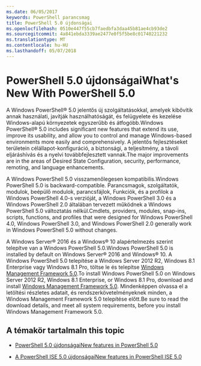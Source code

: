 ```yaml
---
ms.date: 06/05/2017
keywords: PowerShell parancsmag
title: PowerShell 5.0 újdonságai
ms.openlocfilehash: 0510e447f55cb7faedbfa3daa45b81ae4cb93de2
ms.sourcegitcommit: 4a841ebda3339ae2477e0f5f5be8c01740221232
ms.translationtype: MT
ms.contentlocale: hu-HU
ms.lasthandoff: 05/07/2018
---
```

# <a name="whats-new-with-powershell-50"></a><span data-ttu-id="96c0c-103">PowerShell 5.0 újdonságai</span><span class="sxs-lookup"><span data-stu-id="96c0c-103">What's New With PowerShell 5.0</span></span>
<span data-ttu-id="96c0c-104">A Windows PowerShell® 5.0 jelentős új szolgáltatásokkal, amelyek kibővítik annak használati, javítják használhatóságát, és felügyelete és kezelése Windows-alapú környezetek egyszerűbb és átfogóbb.</span><span class="sxs-lookup"><span data-stu-id="96c0c-104">Windows PowerShell® 5.0 includes significant new features that extend its use, improve its usability, and allow you to control and manage Windows-based environments more easily and comprehensively.</span></span>  <span data-ttu-id="96c0c-105">A jelentős fejlesztéseket területein célállapot-konfiguráció, a biztonsági, a teljesítmény, a távoli eljáráshívás és a nyelvi továbbfejlesztett vannak.</span><span class="sxs-lookup"><span data-stu-id="96c0c-105">The major improvements are in the areas of Desired State Configuration, security, performance, remoting, and language enhancements.</span></span>

<span data-ttu-id="96c0c-106">A Windows PowerShell 5.0 visszamenőlegesen kompatibilis.</span><span class="sxs-lookup"><span data-stu-id="96c0c-106">Windows PowerShell 5.0 is backward-compatible.</span></span> <span data-ttu-id="96c0c-107">Parancsmagok, szolgáltatók, modulok, beépülő modulok, parancsfájlok, Funkciók, és a profilok a Windows PowerShell 4.0-s verzióját, a Windows PowerShell 3.0 és a Windows PowerShell 2.0 általában tervezett működnek a Windows PowerShell 5.0 változtatás nélkül.</span><span class="sxs-lookup"><span data-stu-id="96c0c-107">Cmdlets, providers, modules, snap-ins, scripts, functions, and profiles that were designed for Windows PowerShell 4.0, Windows PowerShell 3.0, and Windows PowerShell 2.0 generally work in Windows PowerShell 5.0 without changes.</span></span>

<span data-ttu-id="96c0c-108">A Windows Server® 2016 és a Windows® 10 alapértelmezés szerint telepítve van a Windows PowerShell 5.0.</span><span class="sxs-lookup"><span data-stu-id="96c0c-108">Windows PowerShell 5.0 is installed by default on Windows Server® 2016 and Windows® 10.</span></span> <span data-ttu-id="96c0c-109">A Windows PowerShell 5.0 telepítése a Windows Server 2012 R2, Windows 8.1 Enterprise vagy Windows 8.1 Pro, töltse le és telepítse [Windows Management Framework 5.0](https://go.microsoft.com/fwlink/?linkid=830436).</span><span class="sxs-lookup"><span data-stu-id="96c0c-109">To install Windows PowerShell 5.0 on Windows Server 2012 R2, Windows 8.1 Enterprise, or Windows 8.1 Pro, download and install [Windows Management Framework 5.0](https://go.microsoft.com/fwlink/?linkid=830436).</span></span> <span data-ttu-id="96c0c-110">Mindenképpen olvassa el a letöltési részletes adatait, és rendszerkövetelményeknek minden, a Windows Management Framework 5.0 telepítése előtt.</span><span class="sxs-lookup"><span data-stu-id="96c0c-110">Be sure to read the download details, and meet all system requirements, before you install Windows Management Framework 5.0.</span></span>

## <a name="in-this-topic"></a><span data-ttu-id="96c0c-111">A témakör tartalma</span><span class="sxs-lookup"><span data-stu-id="96c0c-111">In this topic</span></span>

- [<span data-ttu-id="96c0c-112">PowerShell 5.0 újdonságai</span><span class="sxs-lookup"><span data-stu-id="96c0c-112">New features in  PowerShell 5.0</span></span>](What-s-New-in-Windows-PowerShell-50.md)

- [<span data-ttu-id="96c0c-113">A PowerShell ISE 5.0 újdonságai</span><span class="sxs-lookup"><span data-stu-id="96c0c-113">New features in PowerShell ISE 5.0</span></span>](What-s-New-in-the-PowerShell-50-ISE.md)

<!--
- New features in Windows PowerShell 4.0

- New features in Windows PowerShell 3.0
-->
